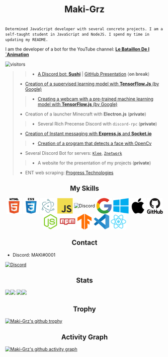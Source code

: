 # <div align="center">Maki-Grz</div>
<br/>`Determined JavaScript developer with several concrete projects. I am a self-taught student in JavaScript and NodeJS. I spend my time in updating my README.`

I am the developer of a bot for the YouTube channel: [**Le Bataillon De l´Animation**](https://www.youtube.com/channel/UCnRCbAAA0KcMXwZiIfjJHmQ) 

![visitors](https://visitor-badge.glitch.me/badge?page_id=Maki-Grz)

>>* [A Discord bot: **Sushi**](https://discord.com/api/oauth2/authorize?client_id=691343374715977839&permissions=4294967287&scope=bot) | [GitHub Presentation](https://github.com/Maki-Grz/Sushi) (**on break**)
>
>* [Creation of a supervised learning model with **TensorFlow.Js** (by Google)](https://github.com/maki-grz/prediction-tensorflow)
>
>>* [Creating a webcam with a pre-trained machine learning model with **TensorFlow.js** (by Google)](https://github.com/maki-grz/webcam-tensorflow)
>
>* Creation of a launcher Minecraft with **Electron.js** (**private**)
>
>>* Several Rich Precense Discord with `discord-rpc` (**private**)
>
>* [Creation of Instant messaging with **Express.js** and **Socket.io**](https://github.com/maki-grz/nodejs-messagerie)
>
>>* [Creation of a program that detects a face with OpenCv](https://github.com/maki-grz/detect-face)
>
>* Several Discord Bot for servers: [`Klee`](https://discord.gg/hV7xNT7), [`Znetwork`](https://github.com/znetwork)
>
>>* A website for the presentation of my projects (**private**)
>
>* ENT web scraping: [Progress Technologies](https://github.com/progress-technologies)

## <div align="center">My Skills</div>

<p align="center">
<img align="center" src="https://raw.githubusercontent.com/devicons/devicon/master/icons/html5/html5-original-wordmark.svg" alt="Html" height="50" width="50"/>
<img align="center" src="https://raw.githubusercontent.com/devicons/devicon/master/icons/css3/css3-original-wordmark.svg" alt="CSS" height="50" width="50"/>
<img align="center" src="https://raw.githubusercontent.com/devicons/devicon/master/icons/electron/electron-original.svg" alt="Electron" height="50" width="50"/>
<img align="center" src="https://raw.githubusercontent.com/devicons/devicon/master/icons/javascript/javascript-original.svg" alt="JavaScript" height="50" width="50"/>
<img align="center" src="https://discord.com/assets/3437c10597c1526c3dbd98c737c2bcae.svg" alt="Discord" height="50" width="50"/>
<img align="center" src="https://raw.githubusercontent.com/devicons/devicon/master/icons/google/google-original.svg" alt="Google" height="50" width="50"/>
<img align="center" src="https://raw.githubusercontent.com/devicons/devicon/master/icons/windows8/windows8-original.svg" alt="Windows" height="50" width="50"/>
<img align="center" src="https://raw.githubusercontent.com/devicons/devicon/master/icons/apple/apple-original.svg" alt="Apple" height="50" width="50"/>
<img align="center" src="https://raw.githubusercontent.com/devicons/devicon/master/icons/github/github-original-wordmark.svg" alt="GitHub" height="50" width="50"/>
<img align="center" src="https://raw.githubusercontent.com/devicons/devicon/master/icons/nodejs/nodejs-plain.svg" alt="NodeJS" height="50" width="50"/>
<img align="center" src="https://raw.githubusercontent.com/devicons/devicon/master/icons/npm/npm-original-wordmark.svg" alt="npm" height="50" width="50"/>
<img align="center" src="https://raw.githubusercontent.com/devicons/devicon/master/icons/tensorflow/tensorflow-original.svg" alt="TensorFlow" height="50" width="50"/>
<img align="center" src="https://raw.githubusercontent.com/devicons/devicon/master/icons/vscode/vscode-original.svg" alt="Visual Studio Code" height="50" width="50"/>
<img align="center" src="https://raw.githubusercontent.com/devicons/devicon/master/icons/react/react-original.svg" alt="React" height="50" width="50"/>
</p>

## <div align="center">Contact</div>  
- Discord: MAKI#0001

[![Discord](https://camo.githubusercontent.com/4c89d7d3cf8746d90bf010996b32192f4a053048f89fee353f2dee5216f4dd63/68747470733a2f2f696d672e736869656c64732e696f2f62616467652f2d4a6f696e2532306d79253230446973636f72642532307365727665722532306e6f772d3732383964613f7374796c653d666f722d7468652d6261646765266c6f676f3d646973636f7264266c6f676f436f6c6f723d7768697465)](https://discord.gg/gaBzAVZ)

## <div align="center">Stats</div>

<img src="https://github-readme-stats.vercel.app/api?username=maki-grz&show_icons=true&theme=tokyonight&hide_border=true" width="400"/><img src="https://github-readme-streak-stats.herokuapp.com/?user=Maki-Grz&theme=tokyonight&hide_border=true" width="400"/>
<img src="https://github-readme-stats.vercel.app/api/wakatime?username=Makiche&theme=tokyonight&hide_border=true" width="400"/><img src="https://github-readme-stats.vercel.app/api/top-langs/?username=maki-grz&layout=compact&theme=tokyonight&hide_border=true" width="400"/>

## <div align="center">Trophy</div>

[![Maki-Grz's github trophy](https://github-profile-trophy.vercel.app/?username=Maki-Grz&theme=discord&no-frame=true&no-bg=true&row=2&column=8)](https://github.com/ryo-ma/github-profile-trophy)

## <div align="center">Activity Graph</div>

[![Maki-Grz's github activity graph](https://activity-graph.herokuapp.com/graph?username=Maki-Grz&theme=github&hide_border=true)](https://github.com/ashutosh00710/github-readme-activity-graph)
